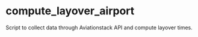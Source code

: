 # compute_layover_airport
Script to collect data through Aviationstack API and compute layover times.
